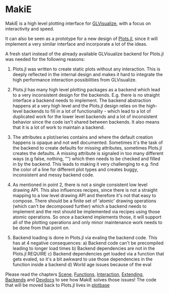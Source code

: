 # MakiE


MakiE is a high level plotting interface for [GLVisualize](https://github.com/JuliaGL/GLVisualize.jl/), with a focus on interactivity and speed.

It can also be seen as a prototype for a new design of [Plots.jl](https://github.com/JuliaPlots/Plots.jl),
since it will implement a very similar interface and incorporate a lot of the ideas.

A fresh start instead of the already available GLVisualize backend for Plots.jl was needed for the following reasons:

1) Plots.jl was written to create static plots without any interaction. This is deeply reflected in the internal design
and makes it hard to integrate the high performance interaction possibilities from GLVisualize.

2) Plots.jl has many high level plotting packages as a backend which lead to a very inconsistent design for the backends.
E.g. there is no straight interface a backend needs to implement. The backend abstraction happens at a very high level
and the Plots.jl design relies on the high-level backends to fill in a lot of functionality - which lead to a lot of duplicated work
for the lower level backends and a lot of inconsistent behavior since the code isn't shared between backends.
It also means that it is a lot of work to maintain a backend.

3) The attributes a plot/series contains and where the default creation happens is opaque and not well documented.
Sometimes it's the task of the backend to create defaults for missing attributes, sometimes Plots.jl creates the defaults.
A missing attribute is signaled in too many different ways (e.g false, nothing, "") which then needs to be checked and filled in by the backend.
This leads to making it very challenging to e.g. find the color of a line for different plot types and creates buggy, inconsistent and messy backend code.

4) As mentioned in point 2, there is not a single consistent low level drawing API. This also influences recipes, since there is not a straight mapping to a low level drawing API and therefore it's not that easy to compose. There should be a finite set of 'atomic' drawing operations (which can't be decomposed further) which a backend
needs to implement and the rest should be implemented via recipes using those atomic operations.
So once a backend implements those, it will support all of the plotting operations and only minor maintenance work needs to be done from that point on.

5) Backend loading is done in Plots.jl via evaling the backend code. This has at 4 negative consequences:
    a) Backend code can't be precompiled leading to longer load times
    b) Backend dependencies are not in the Plots.jl REQUIRE
    c) Backend dependencies get loaded via a function that gets evaled, so it's a bit awkward to use those dependencies in the function inside a backend
    d) World age issues because of the eval

Please read the chapters [Scene](@ref), [Functions](@ref), [Interaction](@ref), [Extending](@ref), [Backends](@ref) and [Devdocs](@ref) to see how MakiE solves those issues!
The code that will be moved back to Plots.jl lives in [plotbase]()
